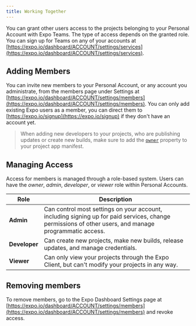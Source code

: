 ```yaml
---
title: Working Together
---
```


You can grant other users access to the projects belonging to your Personal Account with Expo Teams. The type of access depends on the granted role. You can sign up for Teams on any of your accounts at [https://expo.io/dashboard/ACCOUNT/settings/services](https://expo.io/dashboard/ACCOUNT/settings/services).

## Adding Members

You can invite new members to your Personal Account, or any account you administrate, from the members page under Settings at [https://expo.io/dashboard/ACCOUNT/settings/members](https://expo.io/dashboard/ACCOUNT/settings/members). You can only add existing Expo users as a member, you can direct them to [https://expo.io/signup](https://expo.io/signup) if they don't have an account yet.

> When adding new developers to your projects, who are publishing updates or create new builds, make sure to add the [`owner`](../../versions/latest/config/app/#owner) property to your project app manifest.

## Managing Access

Access for members is managed through a role-based system. Users can have the _owner_, _admin_, _developer_, or _viewer_ role within Personal Accounts.

| Role          | Description                                                                                                                                           |
| ------------- | ----------------------------------------------------------------------------------------------------------------------------------------------------- |
| **Admin**     | Can control most settings on your account, including signing up for paid services, change permissions of other users, and manage programmatic access. |
| **Developer** | Can create new projects, make new builds, release updates, and manage credentials.                                                                    |
| **Viewer**    | Can only view your projects through the Expo Client, but can't modify your projects in any way.                                                       |

## Removing members

To remove members, go to the Expo Dashboard Settings page at [https://expo.io/dashboard/ACCOUNT/settings/members](https://expo.io/dashboard/ACCOUNT/settings/members) and revoke access.
